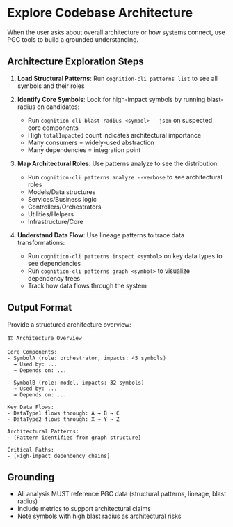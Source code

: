 # Explore Codebase Architecture

When the user asks about overall architecture or how systems connect, use PGC tools to build a grounded understanding.

## Architecture Exploration Steps

1. **Load Structural Patterns**: Run `cognition-cli patterns list` to see all symbols and their roles

2. **Identify Core Symbols**: Look for high-impact symbols by running blast-radius on candidates:
   - Run `cognition-cli blast-radius <symbol> --json` on suspected core components
   - High `totalImpacted` count indicates architectural importance
   - Many consumers = widely-used abstraction
   - Many dependencies = integration point

3. **Map Architectural Roles**: Use patterns analyze to see the distribution:
   - Run `cognition-cli patterns analyze --verbose` to see architectural roles
   - Models/Data structures
   - Services/Business logic
   - Controllers/Orchestrators
   - Utilities/Helpers
   - Infrastructure/Core

4. **Understand Data Flow**: Use lineage patterns to trace data transformations:
   - Run `cognition-cli patterns inspect <symbol>` on key data types to see dependencies
   - Run `cognition-cli patterns graph <symbol>` to visualize dependency trees
   - Track how data flows through the system

## Output Format

Provide a structured architecture overview:

```text
🏗️ Architecture Overview

Core Components:
- SymbolA (role: orchestrator, impacts: 45 symbols)
  → Used by: ...
  → Depends on: ...

- SymbolB (role: model, impacts: 32 symbols)
  → Used by: ...
  → Depends on: ...

Key Data Flows:
- DataType1 flows through: A → B → C
- DataType2 flows through: X → Y → Z

Architectural Patterns:
- [Pattern identified from graph structure]

Critical Paths:
- [High-impact dependency chains]
```

## Grounding

- All analysis MUST reference PGC data (structural patterns, lineage, blast radius)
- Include metrics to support architectural claims
- Note symbols with high blast radius as architectural risks
